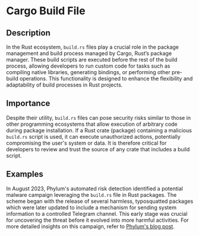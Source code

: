 # Cargo Build File

## Description

In the Rust ecosystem, `build.rs` files play a crucial role in the package management and build process managed by Cargo, Rust’s package manager. These build scripts are executed before the rest of the build process, allowing developers to run custom code for tasks such as compiling native libraries, generating bindings, or performing other pre-build operations. This functionality is designed to enhance the flexibility and adaptability of build processes in Rust projects.

## Importance

Despite their utility, `build.rs` files can pose security risks similar to those in other programming ecosystems that allow execution of arbitrary code during package installation. If a Rust crate (package) containing a malicious `build.rs` script is used, it can execute unauthorized actions, potentially compromising the user's system or data. It is therefore critical for developers to review and trust the source of any crate that includes a build script.

## Examples

In August 2023, Phylum's automated risk detection identified a potential malware campaign leveraging the `build.rs` file in Rust packages. The scheme began with the release of several harmless, typosquatted packages which were later updated to include a mechanism for sending system information to a controlled Telegram channel. This early stage was crucial for uncovering the threat before it evolved into more harmful activities. For more detailed insights on this campaign, refer to [Phylum's blog post](https://blog.phylum.io/rust-malware-staged-on-crates-io/).
